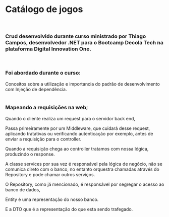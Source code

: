 # Catálogo de jogos
<br/>

### Crud desenvolvido durante curso ministrado por Thiago Campos, desenvolvedor .NET para o Bootcamp Decola Tech na plataforma Digital Innovation One. 
<br/>

### Foi abordado durante o curso: 
Conceitos sobre a utilização e importancia do padrão de desenvolvimento com Injeção de dependência. 
<br/>
<br/>

### Mapeando a requisições na web; 

Quando o cliente realiza um request para o servidor back end, 

Passa primeiramente por um Middleware, que cuidará desse request, aplicando tratativas ou verificando autenticação por exemplo, antes de enviar a requisição para o controller.

Quando a requisição chega ao controller tratamos com nossa lógica, produzindo o response. 

A classe services por sua vez é responsável pela lógica de negócio, não se comunica direto com o banco, no entanto orquestra chamadas através do Repository e pode chamar outros serviços. 

O Repository, como já mencionado, é responsável por segregar o acesso ao banco de dados,

Entity é uma representação do nosso banco. 

E a DTO que é a representação do que esta sendo trafegado. 

<br/>
<br/>



